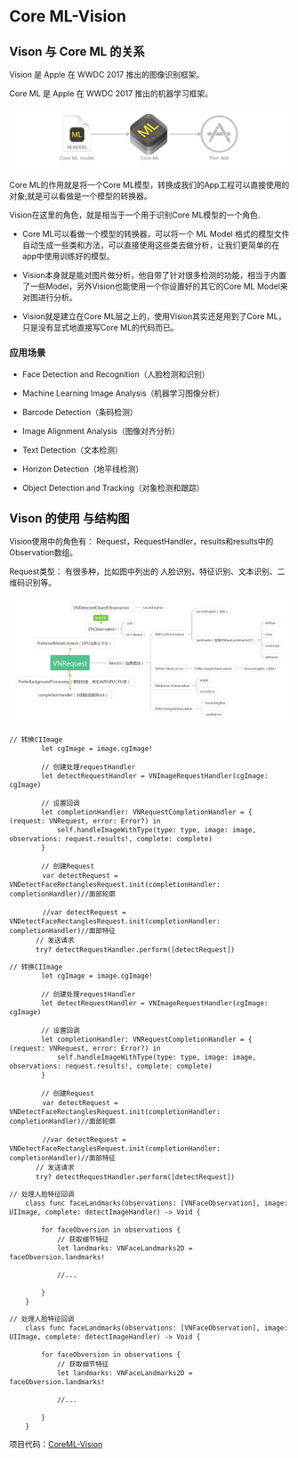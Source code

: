 # Core ML-Vision

## Vison 与 Core ML 的关系
Vision 是 Apple 在 WWDC 2017 推出的图像识别框架。

Core ML 是 Apple 在 WWDC 2017 推出的机器学习框架。

 ![](media/15262794243261/15262794673272.jpg)

 

Core ML的作用就是将一个Core ML模型，转换成我们的App工程可以直接使用的对象,就是可以看做是一个模型的转换器。

Vision在这里的角色，就是相当于一个用于识别Core ML模型的一个角色.

* Core ML可以看做一个模型的转换器，可以将一个 ML Model 格式的模型文件自动生成一些类和方法，可以直接使用这些类去做分析，让我们更简单的在app中使用训练好的模型。

* Vision本身就是能对图片做分析，他自带了针对很多检测的功能，相当于内置了一些Model，另外Vision也能使用一个你设置好的其它的Core ML Model来对图进行分析。

* Vision就是建立在Core ML层之上的，使用Vision其实还是用到了Core ML，只是没有显式地直接写Core ML的代码而已。

### 应用场景
* Face Detection and Recognition（人脸检测和识别）

* Machine Learning Image Analysis（机器学习图像分析）

* Barcode Detection（条码检测）

* Image Alignment Analysis（图像对齐分析）

* Text Detection（文本检测）

* Horizon Detection（地平线检测）

* Object Detection and Tracking（对象检测和跟踪）

## Vison 的使用 与结构图

Vision使用中的角色有： Request，RequestHandler，results和results中的Observation数组。

Request类型： 有很多种，比如图中列出的 人脸识别、特征识别、文本识别、二维码识别等。

![](media/15262794243261/15262795595758.jpg)


```
// 转换CIImage
        let cgImage = image.cgImage!
        
        // 创建处理requestHandler
        let detectRequestHandler = VNImageRequestHandler(cgImage: cgImage)
        
        // 设置回调
        let completionHandler: VNRequestCompletionHandler = { (request: VNRequest, error: Error?) in
            self.handleImageWithType(type: type, image: image, observations: request.results!, complete: complete)
        }

        // 创建Request
　　　　　var detectRequest = VNDetectFaceRectanglesRequest.init(completionHandler: completionHandler)//面部轮廓

　　　　　//var detectRequest = VNDetectFaceRectanglesRequest.init(completionHandler: completionHandler)//面部特征
　　　　// 发送请求 
　　　　try? detectRequestHandler.perform([detectRequest])
```

```
// 转换CIImage
        let cgImage = image.cgImage!
        
        // 创建处理requestHandler
        let detectRequestHandler = VNImageRequestHandler(cgImage: cgImage)
        
        // 设置回调
        let completionHandler: VNRequestCompletionHandler = { (request: VNRequest, error: Error?) in
            self.handleImageWithType(type: type, image: image, observations: request.results!, complete: complete)
        }

        // 创建Request
　　　　　var detectRequest = VNDetectFaceRectanglesRequest.init(completionHandler: completionHandler)//面部轮廓

　　　　　//var detectRequest = VNDetectFaceRectanglesRequest.init(completionHandler: completionHandler)//面部特征
　　　　// 发送请求 
　　　　try? detectRequestHandler.perform([detectRequest])
```

```
// 处理人脸特征回调
    class func faceLandmarks(observations: [VNFaceObservation], image: UIImage, complete: detectImageHandler) -> Void {
        
        for faceObversion in observations {
            // 获取细节特征
            let landmarks: VNFaceLandmarks2D = faceObversion.landmarks!
            
            //...
                
        }
    }
```

```
// 处理人脸特征回调
    class func faceLandmarks(observations: [VNFaceObservation], image: UIImage, complete: detectImageHandler) -> Void {
        
        for faceObversion in observations {
            // 获取细节特征
            let landmarks: VNFaceLandmarks2D = faceObversion.landmarks!
            
            //...
                
        }
    }
```

项目代码：[CoreML-Vision ](https://github.com/Caolongs/CoreML-Vision)


